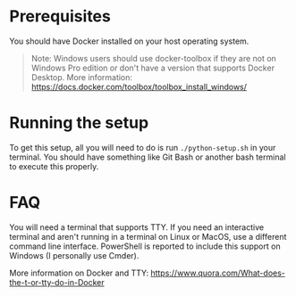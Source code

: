 # Prerequisites
You should have Docker installed on your host operating system.
> Note: Windows users should use docker-toolbox if they are not on Windows Pro edition or don't have a version that supports Docker Desktop. More information:<br/> https://docs.docker.com/toolbox/toolbox_install_windows/

# Running the setup
To get this setup, all you will need to do is run `./python-setup.sh` in your terminal. You should have something like Git Bash or another bash terminal to execute this properly.

# FAQ
You will need a terminal that supports TTY. If you need an interactive terminal and aren't running in a terminal on Linux or MacOS, use a different command line interface. PowerShell is reported to include this support on Windows (I personally use Cmder).

More information on Docker and TTY: https://www.quora.com/What-does-the-t-or-tty-do-in-Docker